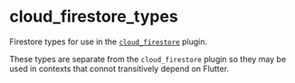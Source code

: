 # cloud_firestore_types

Firestore types for use in the [`cloud_firestore`][1] plugin.

These types are separate from the `cloud_firestore` plugin so they may be used in contexts that connot transitively depend on Flutter.

[1]: ../cloud_firestore
